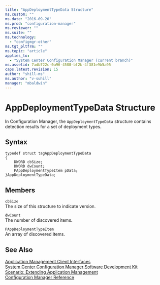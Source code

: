 ```yaml
---
title: "AppDeploymentTypeData Structure"
ms.custom: ""
ms.date: "2016-09-20"
ms.prod: "configuration-manager"
ms.reviewer: ""
ms.suite: ""
ms.technology: 
  - "configmgr-other"
ms.tgt_pltfrm: ""
ms.topic: "article"
applies_to: 
  - "System Center Configuration Manager (current branch)"
ms.assetid: 7adb722c-0a96-4580-bf2b-4f381e9b5a95
caps.latest.revision: 15
author: "shill-ms"
ms.author: "v-suhill"
manager: "mbaldwin"
---
```

# AppDeploymentTypeData Structure
In Configuration Manager, the `AppDeploymentTypeData` structure contains detection results for a set of deployment types.  
  
## Syntax  
  
```  
typedef struct tagAppDeploymentTypeData  
{  
    DWORD cbSize;  
    DWORD dwCount;  
    PAppDeploymentTypeItem pData;  
}AppDeploymentTypeData;  
```  
  
## Members  
 `cbSize`  
 The size of this structure to indicate version.  
  
 `dwCount`  
 The number of discovered items.  
  
 `PAppDeploymentTypeItem`  
 An array of discovered items.  
  
## See Also  
 [Application Management Client Interfaces](../../../../../develop/reference/core/clients/client-classes/application-management-client-interfaces.md)   
 [System Center Configuration Manager Software Development Kit](../../../../../develop/core/misc/system-center-configuration-manager-sdk.md)   
 [Scenario: Extending Application Management](../../../../../develop/apps/scenario--extending-application-management.md)   
 [Configuration Manager Reference](../../../../../develop/reference/configuration-manager-reference.md)